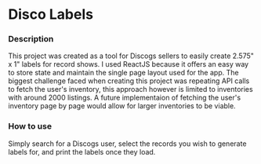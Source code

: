 # Disco Labels

### Description

This project was created as a tool for Discogs sellers to easily create 2.575" x 1" labels for record shows. I used ReactJS because it offers an easy way to store state and maintain the single page layout used for the app. The biggest challenge faced when creating this project was repeating API calls to fetch the user's inventory, this approach however is limited to inventories with around 2000 listings. A future implementaion of fetching the user's inventory page by page would allow for larger inventories to be viable.

### How to use

Simply search for a Discogs user, select the records you wish to generate labels for, and print the labels once they load.
